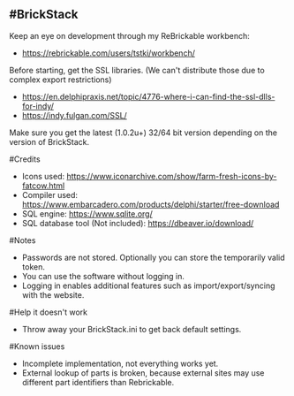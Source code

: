 #BrickStack
----
Keep an eye on development through my ReBrickable workbench:

* https://rebrickable.com/users/tstki/workbench/

Before starting, get the SSL libraries. (We can't distribute those due to complex export restrictions)

* https://en.delphipraxis.net/topic/4776-where-i-can-find-the-ssl-dlls-for-indy/
* https://indy.fulgan.com/SSL/

Make sure you get the latest (1.0.2u+) 32/64 bit version depending on the version of BrickStack.

#Credits

* Icons used: https://www.iconarchive.com/show/farm-fresh-icons-by-fatcow.html
* Compiler used: https://www.embarcadero.com/products/delphi/starter/free-download
* SQL engine: https://www.sqlite.org/
* SQL database tool (Not included): https://dbeaver.io/download/ 

#Notes

* Passwords are not stored. Optionally you can store the temporarily valid token.
* You can use the software without logging in.
* Logging in enables additional features such as import/export/syncing with the website.

#Help it doesn't work

* Throw away your BrickStack.ini to get back default settings.

#Known issues

* Incomplete implementation, not everything works yet.
* External lookup of parts is broken, because external sites may use different part identifiers than Rebrickable.